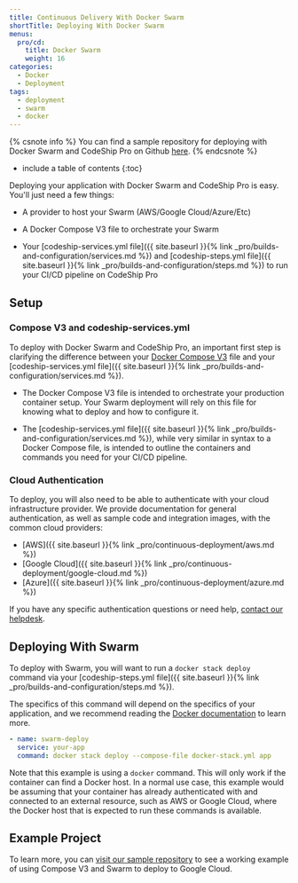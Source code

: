```yaml
---
title: Continuous Delivery With Docker Swarm
shortTitle: Deploying With Docker Swarm
menus:
  pro/cd:
    title: Docker Swarm
    weight: 16
categories:
  - Docker
  - Deployment       
tags:
  - deployment
  - swarm
  - docker
---
```


{% csnote info %}
You can find a sample repository for deploying with Docker Swarm and CodeShip Pro on Github [here](https://github.com/codeship-library/example-voting-app).
{% endcsnote %}

* include a table of contents
{:toc}

Deploying your application with Docker Swarm and CodeShip Pro is easy. You'll just need a few things:

- A provider to host your Swarm (AWS/Google Cloud/Azure/Etc)

- A Docker Compose V3 file to orchestrate your Swarm

- Your [codeship-services.yml file]({{ site.baseurl }}{% link _pro/builds-and-configuration/services.md %}) and [codeship-steps.yml file]({{ site.baseurl }}{% link _pro/builds-and-configuration/steps.md %}) to run your CI/CD pipeline on CodeShip Pro

## Setup

### Compose V3 and codeship-services.yml

To deploy with Docker Swarm and CodeShip Pro, an important first step is clarifying the difference between your [Docker Compose V3](https://docs.docker.com/compose/compose-file/) file and your [codeship-services.yml file]({{ site.baseurl }}{% link _pro/builds-and-configuration/services.md %}).

- The Docker Compose V3 file is intended to orchestrate your production container setup. Your Swarm deployment will rely on this file for knowing what to deploy and how to configure it.

- The [codeship-services.yml file]({{ site.baseurl }}{% link _pro/builds-and-configuration/services.md %}), while very similar in syntax to a Docker Compose file, is intended to outline the containers and commands you need for your CI/CD pipeline.

### Cloud Authentication

To deploy, you will also need to be able to authenticate with your cloud infrastructure provider. We provide documentation for general authentication, as well as sample code and integration images, with the common cloud providers:

- [AWS]({{ site.baseurl }}{% link _pro/continuous-deployment/aws.md %})
- [Google Cloud]({{ site.baseurl }}{% link _pro/continuous-deployment/google-cloud.md %})
- [Azure]({{ site.baseurl }}{% link _pro/continuous-deployment/azure.md %})

If you have any specific authentication questions or need help, [contact our helpdesk](https://helpdesk.codeship.com).

## Deploying With Swarm

To deploy with Swarm, you will want to run a `docker stack deploy` command via your [codeship-steps.yml file]({{ site.baseurl }}{% link _pro/builds-and-configuration/steps.md %}).

The specifics of this command will depend on the specifics of your application, and we recommend reading the [Docker documentation](https://docs.docker.com) to learn more.

```yaml
- name: swarm-deploy
  service: your-app
  command: docker stack deploy --compose-file docker-stack.yml app
```

Note that this example is using a `docker` command. This will only work if the container can find a Docker host. In a normal use case, this example would be assuming that your container has already authenticated with and connected to an external resource, such as AWS or Google Cloud, where the Docker host that is expected to run these commands is available.

## Example Project

To learn more, you can [visit our sample repository](https://github.com/codeship-library/example-voting-app) to see a working example of using Compose V3 and Swarm to deploy to Google Cloud.
